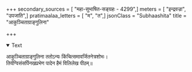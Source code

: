 +++
secondary_sources = [ "महा-सुभाषित-सङ्ग्रहः - 4299",]
meters = [ "इन्द्रवज्रा", "उपजाति",]
pratimaalaa_letters = [ "म", "त",]
jsonClass = "Subhaashita"
title = "आकुञ्चिताग्राङ्गुलिना"

+++

<details open><summary>Text</summary>

आकुञ्चिताग्राङ्गुलिना ततोऽन्यः किंचित्समावर्जितनेत्रशोभः।  
तिर्यग्विसंसर्पिनखप्रभेण पादेन हैमं विलिलेख पीठम्॥
</details>
